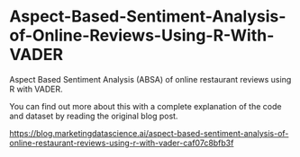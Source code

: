 # Aspect-Based-Sentiment-Analysis-of-Online-Reviews-Using-R-With-VADER
Aspect Based Sentiment Analysis (ABSA) of online restaurant reviews using R with VADER.

You can find out more about this with a complete explanation of the code and dataset by reading the original blog post.

https://blog.marketingdatascience.ai/aspect-based-sentiment-analysis-of-online-restaurant-reviews-using-r-with-vader-caf07c8bfb3f
